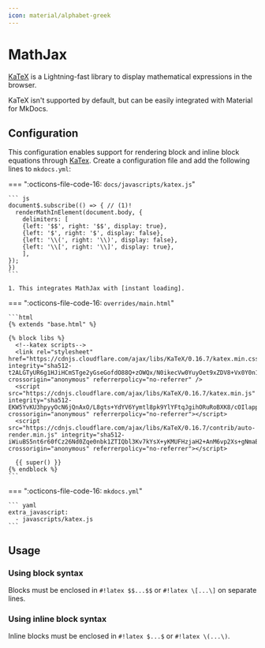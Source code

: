 ```yaml
---
icon: material/alphabet-greek
---
```


# MathJax

[KaTeX] is a Lightning-fast library to display mathematical expressions
in the browser.

  [KaTeX]: https://katex.org/

KaTeX isn't supported by default, but can be easily integrated with Material for MkDocs.

## Configuration

This configuration enables support for rendering block and inline block
equations through [KaTex]. Create a configuration file and add the following
lines to `mkdocs.yml`:

=== ":octicons-file-code-16: `docs/javascripts/katex.js`"

    ``` js
    document$.subscribe(() => { // (1)!
      renderMathInElement(document.body, {
        delimiters: [
        {left: '$$', right: '$$', display: true},
        {left: '$', right: '$', display: false},
        {left: '\\(', right: '\\)', display: false},
        {left: '\\[', right: '\\]', display: true},
        ],
    });
    })
    ```

    1. This integrates MathJax with [instant loading].

=== ":octicons-file-code-16: `overrides/main.html`"

    ```html
    {% extends "base.html" %}

    {% block libs %}
      <!--katex scripts-->
      <link rel="stylesheet" href="https://cdnjs.cloudflare.com/ajax/libs/KaTeX/0.16.7/katex.min.css" integrity="sha512-t2ALGTyUR6g1HJiHCmSTge2yGseGofdO88Q+zOWQx/N0ikecVw0YuyOet9xZDV8+Vx0Y0n1a3f3Qx3V9CcnsKA==" crossorigin="anonymous" referrerpolicy="no-referrer" />
      <script src="https://cdnjs.cloudflare.com/ajax/libs/KaTeX/0.16.7/katex.min.js" integrity="sha512-EKW5YvKU3hpyyOcN6jQnAxO/L8gts+YdYV6Yymtl8pk9YlYFtqJgihORuRoBXK8/cOIlappdU6Ms8KdK6yBCgA==" crossorigin="anonymous" referrerpolicy="no-referrer"></script>
      <script src="https://cdnjs.cloudflare.com/ajax/libs/KaTeX/0.16.7/contrib/auto-render.min.js" integrity="sha512-iWiuBS5nt6r60fCz26Nd0Zqe0nbk1ZTIQbl3Kv7kYsX+yKMUFHzjaH2+AnM6vp2Xs+gNmaBAVWJjSmuPw76Efg==" crossorigin="anonymous" referrerpolicy="no-referrer"></script>
      
      {{ super() }}
    {% endblock %}
    ```

=== ":octicons-file-code-16: `mkdocs.yml`"

    ``` yaml
    extra_javascript:
      - javascripts/katex.js
    ```

  [instant loading]: ../setup/setting-up-navigation.md#instant-loading

## Usage

### Using block syntax

Blocks must be enclosed in `#!latex $$...$$` or `#!latex \[...\]` on separate
lines.

### Using inline block syntax

Inline blocks must be enclosed in `#!latex $...$` or `#!latex \(...\)`.